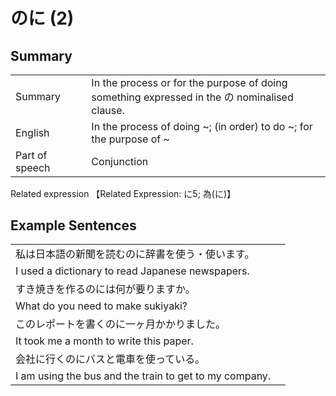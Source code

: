 # のに (2)

## Summary

<table><tr>   <td>Summary<td>   <td>In the process or for the purpose of doing something expressed in the の nominalised clause.</td><tr><tr>   <td>English<td>   <td>In the process of doing ~; (in order) to do ~; for the purpose of ~</td><tr><tr>   <td>Part of speech<td>   <td>Conjunction</td><tr></table><tr>   <td>Related expression<td>   <td>【Related Expression: に5; 為(に)】</td><tr></table></table>

## Example Sentences

<table><tr><td>私は日本語の新聞を読むのに辞書を使う・使います。<td><tr><tr><td>I used a dictionary to read Japanese newspapers.<td><tr><tr><td>すき焼きを作るのには何が要りますか。<td><tr><tr><td>What do you need to make sukiyaki?<td><tr><tr><td>このレポートを書くのに一ヶ月かかりました。<td><tr><tr><td>It took me a month to write this paper.<td><tr><tr><td>会社に行くのにバスと電車を使っている。<td><tr><tr><td>I am using the bus and the train to get to my company.<td><tr></table>

